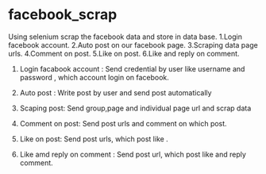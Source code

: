 # facebook_scrap
Using selenium scrap the facebook data and store in data base. 
1.Login facebook account.
2.Auto post on our facebook page.
3.Scraping data page urls.
4.Comment on post.
5.Like on post.
6.Like and reply on comment.

1.  Login facabook account :
        Send credential by user like username and password , which account login  on facebook.  
       
2. Auto post :
       Write post by user and send post automatically
         
3. Scaping post:
      Send group,page and individual page url and scrap data 

4. Comment on post:
      Send post urls and comment on which post.

5. Like on post:
      Send post urls, which post like .

6. Like amd reply on comment :
       Send post url, which post like and reply comment. 
